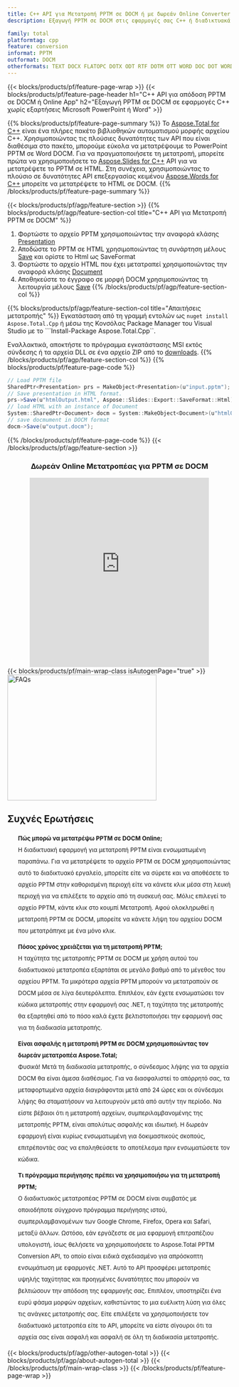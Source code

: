 ```yaml
---
title: C++ API για Μετατροπή PPTM σε DOCM ή με δωρεάν Online Converter
description: Εξαγωγή PPTM σε DOCM στις εφαρμογές σας C++ ή διαδικτυακά. Δοκιμάστε γρήγορα τον δωρεάν διαδικτυακό μετατροπέα POT σε CSV πριν ενσωματώσετε τον κώδικα.

family: total
platformtag: cpp
feature: conversion
informat: PPTM
outformat: DOCM
otherformats: TEXT DOCX FLATOPC DOTX ODT RTF DOTM OTT WORD DOC DOT WORDML
---
```

{{< blocks/products/pf/feature-page-wrap >}}
{{< blocks/products/pf/feature-page-header h1="C++ API για απόδοση PPTM σε DOCM ή Online App" h2="Εξαγωγή PPTM σε DOCM σε εφαρμογές C++ χωρίς εξαρτήσεις Microsoft PowerPoint ή Word" >}}

{{% blocks/products/pf/feature-page-summary %}}
Το [Aspose.Total for C++](https://products.aspose.com/total/cpp/) είναι ένα πλήρες πακέτο βιβλιοθηκών αυτοματισμού μορφής αρχείου C++. Χρησιμοποιώντας τις πλούσιες δυνατότητες των API που είναι διαθέσιμα στο πακέτο, μπορούμε εύκολα να μετατρέψουμε το PowerPoint PPTM σε Word DOCM. Για να πραγματοποιήσετε τη μετατροπή, μπορείτε πρώτα να χρησιμοποιήσετε το [Aspose.Slides for C++](https://products.aspose.com/slides/cpp/) API για να μετατρέψετε το PPTM σε HTML. Στη συνέχεια, χρησιμοποιώντας το πλούσιο σε δυνατότητες API επεξεργασίας κειμένου [Aspose.Words for C++](https://products.aspose.com/words/cpp/) μπορείτε να μετατρέψετε το HTML σε DOCM. 
{{% /blocks/products/pf/feature-page-summary  %}}

{{< blocks/products/pf/agp/feature-section >}}
{{% blocks/products/pf/agp/feature-section-col title="C++ API για Μετατροπή PPTM σε DOCM" %}}
1. Φορτώστε το αρχείο PPTM χρησιμοποιώντας την αναφορά κλάσης [Presentation](https://reference.aspose.com/slides/cpp/class/aspose.slides.presentation)
2. Αποδώστε το PPTM σε HTML χρησιμοποιώντας τη συνάρτηση μέλους [Save](https://reference.aspose.com/slides/cpp/class/aspose.slides.presentation#afcd59ec697bf05c10f78c3869de2ec9e) και ορίστε το Html ως SaveFormat
3. Φορτώστε το αρχείο HTML που έχει μετατραπεί χρησιμοποιώντας την αναφορά κλάσης [Document](https://reference.aspose.com/words/cpp/class/aspose.words.docmument)
4. Αποθηκεύστε το έγγραφο σε μορφή DOCM χρησιμοποιώντας τη λειτουργία μέλους [Save](https://reference.aspose.com/words/cpp/class/aspose.words.docmument#save_string)
{{% /blocks/products/pf/agp/feature-section-col %}}

{{% blocks/products/pf/agp/feature-section-col title="Απαιτήσεις μετατροπής" %}}
Εγκατάσταση από τη γραμμή εντολών ως ```nuget install Aspose.Total.Cpp``` ή μέσω της Κονσόλας Package Manager του Visual Studio με το ```Install-Package Aspose.Total.Cpp``.

Εναλλακτικά, αποκτήστε το πρόγραμμα εγκατάστασης MSI εκτός σύνδεσης ή τα αρχεία DLL σε ένα αρχείο ZIP από το [downloads](https://releases.aspose.com/total/cpp).
{{% /blocks/products/pf/agp/feature-section-col %}}
{{% blocks/products/pf/feature-page-code %}}
```cs
// Load PPTM file
SharedPtr<Presentation> prs = MakeObject<Presentation>(u"input.pptm");
// Save presentation in HTML format.
prs->Save(u"htmlOutput.html", Aspose::Slides::Export::SaveFormat::Html);
// load HTML with an instance of Document
System::SharedPtr<Document> docm = System::MakeObject<Document>(u"htmlOutput.html");
// save docmument in DOCM format
docm->Save(u"output.docm"); 
```

{{% /blocks/products/pf/feature-page-code %}}
{{< /blocks/products/pf/agp/feature-section >}}

<div class="container-fluid agp-content bg-white aboutfile box-1 vh100 section nopbtm">
<div class=container>
<div class=row>
<div class="demobox tc col-md-12 padding-0" align="center">

<h3>Δωρεάν Online Μετατροπέας για PPTM σε DOCM</h3>

<iframe style="border: none; height: 426px;" scrolling="no" src="https://total-conversion-app-65z5r2lp.qa.k8s.dynabic.com/?to=docm&from=pptm" id="child-iframe" width="80%"></iframe>

</div></div>
</div></div>
{{< blocks/products/pf/main-wrap-class isAutogenPage="true" >}}
<style>.howtolist li{margin-right: 0!important;line-height: 26px;position: relative;margin-bottom: 10px;font-size: 13px;list-style-type: none;}</style>
<div class="col-md-12 tl bg-gray-dark howtolist section">
  <a class="anchor" name="faqpage"></a>
  <div class="container tl dflex" itemscope="" itemtype="https://schema.org/FAQPage">
      <div class="col-md-4 howtosectiongfx">
          <img class="social-panel-hide-on-mobile" src="https://www.groupdocs.cloud/templates/brand/images/groupdocs/conversion/groupdocs_conversion-brand.png" alt="FAQs" width="335" height="283">
      </div>
      <div class="howtosection col-md-8">
          <div>
              <h2>Συχνές Ερωτήσεις</h2>
              <ul>
                  <li itemscope="" itemprop="mainEntity" itemtype="https://schema.org/Question">
                      <div>
                          <span itemprop="name"><b>Πώς μπορώ να μετατρέψω PPTM σε DOCM Online;</b></span>
                      </div>
                      <div itemscope="" itemprop="acceptedAnswer" itemtype="https://schema.org/Answer">
                          <span itemprop="text">Η διαδικτυακή εφαρμογή για μετατροπή PPTM είναι ενσωματωμένη παραπάνω. Για να μετατρέψετε το αρχείο PPTM σε DOCM χρησιμοποιώντας αυτό το διαδικτυακό εργαλείο, μπορείτε είτε να σύρετε και να αποθέσετε το αρχείο PPTM στην καθορισμένη περιοχή είτε να κάνετε κλικ μέσα στη λευκή περιοχή για να επιλέξετε το αρχείο από τη συσκευή σας. Μόλις επιλεγεί το αρχείο PPTM, κάντε κλικ στο κουμπί Μετατροπή. Αφού ολοκληρωθεί η μετατροπή PPTM σε DOCM, μπορείτε να κάνετε λήψη του αρχείου DOCM που μετατράπηκε με ένα μόνο κλικ.</span>
                      </div>
                  </li>
                  <li itemscope="" itemprop="mainEntity" itemtype="https://schema.org/Question">
                      <div>
                          <span itemprop="name"><b>Πόσος χρόνος χρειάζεται για τη μετατροπή PPTM;</b></span>
                      </div>
                      <div itemscope="" itemprop="acceptedAnswer" itemtype="https://schema.org/Answer">
                          <span itemprop="text">Η ταχύτητα της μετατροπής PPTM σε DOCM με χρήση αυτού του διαδικτυακού μετατροπέα εξαρτάται σε μεγάλο βαθμό από το μέγεθος του αρχείου PPTM. Τα μικρότερα αρχεία PPTM μπορούν να μετατραπούν σε DOCM μέσα σε λίγα δευτερόλεπτα. Επιπλέον, εάν έχετε ενσωματώσει τον κώδικα μετατροπής στην εφαρμογή σας .NET, η ταχύτητα της μετατροπής θα εξαρτηθεί από το πόσο καλά έχετε βελτιστοποιήσει την εφαρμογή σας για τη διαδικασία μετατροπής.</span>
                      </div>
                  </li>
                  <li itemscope="" itemprop="mainEntity" itemtype="https://schema.org/Question">
                      <div>
                          <span itemprop="name"><b>Είναι ασφαλής η μετατροπή PPTM σε DOCM χρησιμοποιώντας τον δωρεάν μετατροπέα Aspose.Total;</b></span>
                      </div>
                      <div itemscope="" itemprop="acceptedAnswer" itemtype="https://schema.org/Answer">
                          <span itemprop="text">Φυσικά! Μετά τη διαδικασία μετατροπής, ο σύνδεσμος λήψης για τα αρχεία DOCM θα είναι άμεσα διαθέσιμος. Για να διασφαλιστεί το απόρρητό σας, τα μεταφορτωμένα αρχεία διαγράφονται μετά από 24 ώρες και οι σύνδεσμοι λήψης θα σταματήσουν να λειτουργούν μετά από αυτήν την περίοδο. Να είστε βέβαιοι ότι η μετατροπή αρχείων, συμπεριλαμβανομένης της μετατροπής PPTM, είναι απολύτως ασφαλής και ιδιωτική. Η δωρεάν εφαρμογή είναι κυρίως ενσωματωμένη για δοκιμαστικούς σκοπούς, επιτρέποντάς σας να επαληθεύσετε το αποτέλεσμα πριν ενσωματώσετε τον κώδικα.</span>
                      </div>
                  </li>                 
                  <li itemscope="" itemprop="mainEntity" itemtype="https://schema.org/Question">
                      <div>
                          <span itemprop="name"><b>Τι πρόγραμμα περιήγησης πρέπει να χρησιμοποιήσω για τη μετατροπή PPTM;</b></span>
                      </div>
                      <div itemscope="" itemprop="acceptedAnswer" itemtype="https://schema.org/Answer">
                          <span itemprop="text">Ο διαδικτυακός μετατροπέας PPTM σε DOCM είναι συμβατός με οποιοδήποτε σύγχρονο πρόγραμμα περιήγησης ιστού, συμπεριλαμβανομένων των Google Chrome, Firefox, Opera και Safari, μεταξύ άλλων. Ωστόσο, εάν εργάζεστε σε μια εφαρμογή επιτραπέζιου υπολογιστή, ίσως θελήσετε να χρησιμοποιήσετε το Aspose.Total PPTM Conversion API, το οποίο είναι ειδικά σχεδιασμένο για απρόσκοπτη ενσωμάτωση με εφαρμογές .NET. Αυτό το API προσφέρει μετατροπές υψηλής ταχύτητας και προηγμένες δυνατότητες που μπορούν να βελτιώσουν την απόδοση της εφαρμογής σας. Επιπλέον, υποστηρίζει ένα ευρύ φάσμα μορφών αρχείων, καθιστώντας το μια ευέλικτη λύση για όλες τις ανάγκες μετατροπής σας. Είτε επιλέξετε να χρησιμοποιήσετε τον διαδικτυακό μετατροπέα είτε το API, μπορείτε να είστε σίγουροι ότι τα αρχεία σας είναι ασφαλή και ασφαλή σε όλη τη διαδικασία μετατροπής.</span>
                      </div>
                  </li>
              </ul>
          </div>
      </div>
  </div>
{{< blocks/products/pf/agp/other-autogen-total >}}
{{< blocks/products/pf/agp/about-autogen-total >}}
{{< /blocks/products/pf/main-wrap-class >}}
{{< /blocks/products/pf/feature-page-wrap >}}